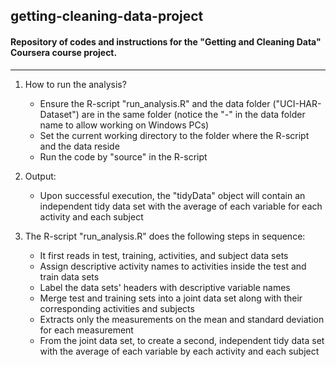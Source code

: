 ## getting-cleaning-data-project
#### Repository of codes and instructions for the "Getting and Cleaning Data" Coursera course project.
-------------------------------------------

1. How to run the analysis?
   * Ensure the R-script "run_analysis.R" and the data folder ("UCI-HAR-Dataset") are in the same folder (notice the "-" in the data folder name to allow working on Windows PCs)
   * Set the current working directory to the folder where the R-script and the data reside
   * Run the code by "source" in the R-script

2. Output:
   * Upon successful execution, the "tidyData" object will contain an independent tidy data set with the average of each variable for each activity and each subject

3. The R-script "run_analysis.R" does the following steps in sequence:
   * It first reads in test, training, activities, and subject data sets
   * Assign descriptive activity names to activities inside the test and train data sets
   * Label the data sets' headers with descriptive variable names
   * Merge test and training sets into a joint data set along with their corresponding activities and subjects
   * Extracts only the measurements on the mean and standard deviation for each measurement
   * From the joint data set, to create a second, independent tidy data set with the average of each variable by each activity and each subject

